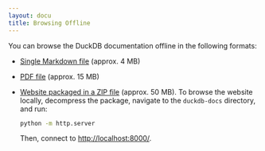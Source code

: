 ```yaml
---
layout: docu
title: Browsing Offline
---
```


You can browse the DuckDB documentation offline in the following formats:

* [Single Markdown file](/duckdb-docs.md) (approx. 4 MB)

* [PDF file](/duckdb-docs.pdf) (approx. 15 MB)

* [Website packaged in a ZIP file](/duckdb-docs.zip) (approx. 50 MB). To browse the website locally, decompress the package, navigate to the `duckdb-docs` directory, and run:

  ```bash
  python -m http.server
  ```

  Then, connect to <http://localhost:8000/>.
